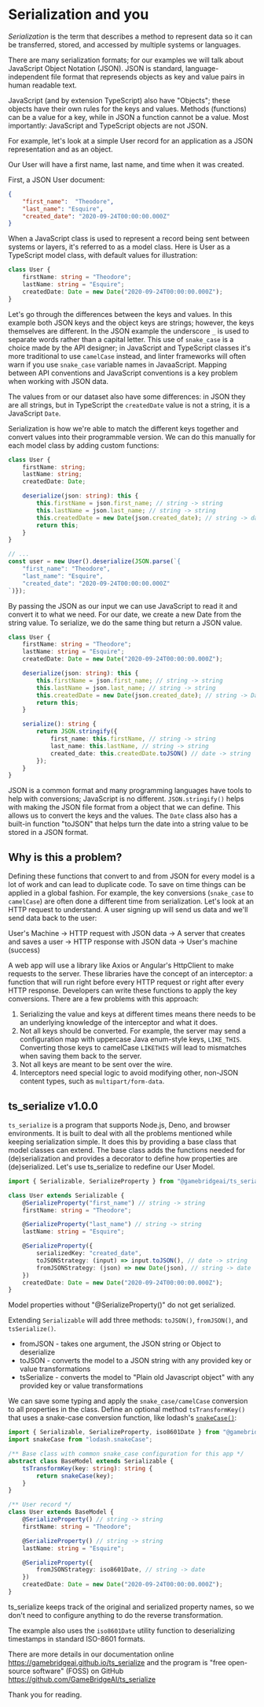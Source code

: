 # Serialization and you

_Serialization_ is the term that describes a method to represent data so it can be transferred, stored, and accessed by multiple systems or languages.

There are many serialization formats; for our examples we will talk about JavaScript Object Notation (JSON). JSON is standard, language-independent file format that represends objects as key and value pairs in human readable text.

JavaScript (and by extension TypeScript) also have "Objects"; these objects have their own rules for the keys and values. Methods (functions) can be a value for a key, while in JSON a function cannot be a value. Most importantly: JavaScript and TypeScript objects are not JSON.

For example, let's look at a simple User record for an application as a JSON representation and as an object.

Our User will have a first name, last name, and time when it was created.

First, a JSON User document:

```json
{
    "first_name":  "Theodore",
    "last_name": "Esquire",
    "created_date": "2020-09-24T00:00:00.000Z"
}
```

When a JavaScript class is used to represent a record being sent between systems or layers, it's referred to as a model class. Here is User as a TypeScript model class, with default values for illustration:

```ts
class User {
    firstName: string = "Theodore";
    lastName: string = "Esquire";
    createdDate: Date = new Date("2020-09-24T00:00:00.000Z");
}
```

Let's go through the differences between the keys and values. In this example both JSON keys and the object keys are strings; however, the keys themselves are different. In the JSON example the underscore `_` is used to separate words rather than a capital letter. This use of `snake_case` is a choice made by the API designer; in JavaScript and TypeScript classes it's more traditional to use `camelCase` instead, and linter frameworks will often warn if you use `snake_case` variable names in JavaaScript. Mapping between API conventions and JavaScript conventions is a key problem when working with JSON data.

The values from or our dataset also have some differences: in JSON they are all strings, but in TypeScript the `createdDate` value is not a string, it is a JavaScript `Date`.

Serialization is how we're able to match the different keys together and convert values into their programmable version. We can do this manually for each model class by adding custom functions:

```ts
class User {
    firstName: string;
    lastName: string;
    createdDate: Date;

    deserialize(json: string): this {
        this.firstName = json.first_name; // string -> string
        this.lastName = json.last_name; // string -> string
        this.createdDate = new Date(json.created_date); // string -> date
        return this;
    }
}

// ...
const user = new User().deserialize(JSON.parse(`{
    "first_name": "Theodore",
    "last_name": "Esquire",
    "created_date": "2020-09-24T00:00:00.000Z"
`)});
```

By passing the JSON as our input we can use JavaScript to read it and convert it to what we need. For our date, we create a new Date from the string value. To serialize, we do the same thing but return a JSON value.

```ts
class User {
    firstName: string = "Theodore";
    lastName: string = "Esquire";
    createdDate: Date = new Date("2020-09-24T00:00:00.000Z");

    deserialize(json: string): this {
        this.firstName = json.first_name; // string -> string
        this.lastName = json.last_name; // string -> string
        this.createdDate = new Date(json.created_date); // string -> Date
        return this;
    }

    serialize(): string {
        return JSON.stringify({
            first_name: this.firstName, // string -> string
            last_name: this.lastName, // string -> string
            created_date: this.createdDate.toJSON() // date -> string
        });
    }
}
```

JSON is a common format and many programming languages have tools to help with conversions; JavaScript is no different. `JSON.stringify()` helps with making the JSON file format from a object that we can define. This allows us to convert the keys and the values. The `Date` class also has a built-in function "toJSON" that helps turn the date into a string value to be stored in a JSON format.

## Why is this a problem?

Defining these functions that convert to and from JSON for every model is a lot of work and can lead to duplicate code. To save on time things can be applied in a global fashion. For example, the key conversions (`snake_case` to `camelCase`) are often done a different time from serialization. Let's look at an HTTP request to understand. A user signing up will send us data and we'll send data back to the user:

User's Machine -> HTTP request with JSON data -> A server that creates and saves a user -> HTTP response with JSON data -> User's machine (success)

A web app will use a library like Axios or Angular's HttpClient to make requests to the server. These libraries have the concept of an interceptor: a function that will run right before every HTTP request or right after every HTTP response. Developers can write these functions to apply the key conversions. There are a few problems with this approach:

1. Serializing the value and keys at different times means there needs to be an underlying knowledge of the interceptor and what it does.
2. Not all keys should be converted. For example, the server may send a configuration map with uppercase Java enum-style keys, `LIKE_THIS`. Converting those keys to camelCase `LIKETHIS` will lead to mismatches when saving them back to the server.
3. Not all keys are meant to be sent over the wire.
4. Interceptors need special logic to avoid modifying other, non-JSON content types, such as `multipart/form-data`.

## ts_serialize v1.0.0

`ts_serialize` is a program that supports Node.js, Deno, and browser environments. It is built to deal with all the problems mentioned while keeping serialization simple. It does this by providing a base class that model classes can extend. The base class adds the functions needed for (de)serialization and provides a decorator to define how properties are (de)serialized. Let's use ts_serialize to redefine our User Model.

```ts
import { Serializable, SerializeProperty } from "@gamebridgeai/ts_serialize";

class User extends Serializable {
    @SerializeProperty("first_name") // string -> string
    firstName: string = "Theodore";

    @SerializeProperty("last_name") // string -> string
    lastName: string = "Esquire";

    @SerializeProperty({
        serializedKey: "created_date",
        toJSONStrategy: (input) => input.toJSON(), // date -> string
        fromJSONStrategy: (json) => new Date(json), // string -> date
    })
    createdDate: Date = new Date("2020-09-24T00:00:00.000Z");
}
```

Model properties without "@SerializeProperty()" do not get serialized.

Extending `Serializable` will add three methods: `toJSON()`, `fromJSON()`, and `tsSerialize()`. 
- fromJSON - takes one argument, the JSON string or Object to deserialize
- toJSON - converts the model to a JSON string with any provided key or value transformations
- tsSerialize - converts the model to "Plain old Javascript object" with any provided key or value transformations

We can save some typing and apply the `snake_case/camelCase` conversion to all properties in the class. Define an optional method `tsTransformKey()` that uses a snake-case conversion function, like lodash's [`snakeCase()`](https://lodash.com/docs#snakeCase):

```ts
import { Serializable, SerializeProperty, iso8601Date } from "@gamebridgeai/ts_serialize";
import snakeCase from "lodash.snakeCase";

/** Base class with common snake_case configuration for this app */
abstract class BaseModel extends Serializable {
    tsTransformKey(key: string): string {
        return snakeCase(key);
    }
}

/** User record */
class User extends BaseModel {
    @SerializeProperty() // string -> string
    firstName: string = "Theodore";

    @SerializeProperty() // string -> string
    lastName: string = "Esquire";

    @SerializeProperty({
        fromJSONStrategy: iso8601Date, // string -> date
    })
    createdDate: Date = new Date("2020-09-24T00:00:00.000Z");
}
```

ts_serialize keeps track of the original and serialized property names, so we don't need to configure anything to do the reverse transformation.

The example also uses the `iso8601Date` utility function to deserializing timestamps in standard ISO-8601 formats.

There are more details in our documentation online https://gamebridgeai.github.io/ts_serialize and the program is "free open-source software" (FOSS) on GitHub https://github.com/GameBridgeAI/ts_serialize

Thank you for reading.
